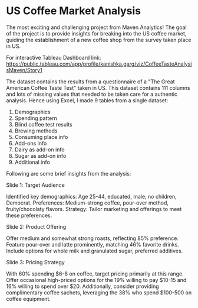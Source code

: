 # US Coffee Market Analysis
The most exciting and challenging project from Maven Analytics! The goal of the project is to provide insights for breaking into the US coffee market, guiding the establishment of a new coffee shop from the survey taken place in US.

For interactive Tableau Dashboard link: https://public.tableau.com/app/profile/kanishka.garg/viz/CoffeeTasteAnalysisMaven/Story1

The dataset contains the results from a questionnaire of a "The Great American Coffee Taste Test" taken in US. This dataset contains 111 columns and lots of missing values that needed to be taken care for a authentic analysis. Hence using Excel, I made 9 tables from a single dataset:

1) Demographics
2) Spending pattern
3) Blind coffee test results
4) Brewing methods
5) Consuming place info
6) Add-ons info
7) Dairy as add-on info
8) Sugar as add-on info
9) Additional info


Following are some brief insights from the analysis:

Slide 1: Target Audience

Identified key demographics: Age 25-44, educated, male, no children, Democrat.
Preferences: Medium-strong coffee, pour-over method, fruity/chocolaty flavors.
Strategy: Tailor marketing and offerings to meet these preferences.

Slide 2: Product Offering

Offer medium and somewhat strong roasts, reflecting 85% preference.
Feature pour-over and latte prominently, matching 46% favorite drinks.
Include options for whole milk and granulated sugar, preferred additives.

Slide 3: Pricing Strategy

With 60% spending $6-8 on coffee, target pricing primarily at this range. Offer occasional high-priced options for the 19% willing to pay $10-15 and 16% willing to spend over $20. Additionally, consider providing complimentary coffee sachets, leveraging the 38% who spend $100-500 on coffee equipment.





